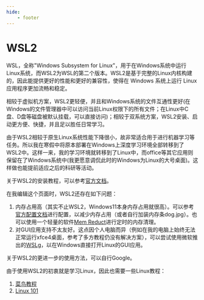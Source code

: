```yaml
---
hide:
    - footer
---
```


# WSL2

WSL，全称"Windows Subsystem for Linux"，用于在Windows系统中运行Linux系统，而WSL2为WSL的第二个版本。WSL2是基于完整的Linux内核构建的，因此能提供更好的性能和更好的兼容性，使得在 Windows 系统上运行 Linux 应用程序更加流畅和稳定。

相较于虚拟机方案，WSL2更轻便，并且和Windows系统的文件互通性更好(在Windows的文件管理器中可以访问当前Linux权限下的所有文件；在Linux中C盘、D盘等磁盘被默认挂载，可以直接访问)；相较于双系统方案，WSL2安装、启动更方便、快捷，并且足以胜任日常学习。

由于WSL2相较于原生Linux系统性能下降很小，故非常适合用于进行机器学习等任务。所以我在寒假中将原本部署在Windows上深度学习环境全部转移到了WSL2中。这样一来，我的学习环境就转移到了Linux中，而office等其它应用则保留在了Windows系统中(我更愿意调侃此时的Windows为Linux的大号桌面)。这样做也能提前适应之后的科研等活动。

关于WSL2的安装教程，可以参考[官方文档](https://learn.microsoft.com/en-us/windows/wsl/install)。

在我编辑这个页面时，WSL2还存在如下问题：

1. 内存占用高（其实不止WSL2，Windows11本身内存占用就很高）。可以参考[官方配置文档](https://learn.microsoft.com/en-us/windows/wsl/wsl-config#wslconfig)进行配置，以减少内存占用（或者自行加装内存条dog.jpg）。也可以使用一个轻量的软件[Mem Reduct](https://github.com/henrypp/memreduct)进行定时的内存清理。
2. 对GUI应用支持不太友好。这点因个人电脑而异（例如在我的电脑上始终无法正常运行xfce4桌面，参考了多方教程仍没有解决方案），可以尝试使用微软推出的[WSLg](https://learn.microsoft.com/zh-cn/windows/wsl/tutorials/gui-apps)，以在Windows直接打开Linux的GUI应用。

关于WSL2的更进一步的使用方法，可以自行Google。

由于使用WSL2的初衷就是学习Linux，因此也需要一些Linux教程：
1. [菜鸟教程](https://www.runoob.com/linux/linux-tutorial.html)
2. [Linux 101](https://101.lug.ustc.edu.cn/)
